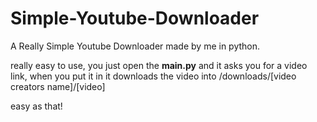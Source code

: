 # Simple-Youtube-Downloader
A Really Simple Youtube Downloader made by me in python.

really easy to use, you just open the **main.py** and it asks you for a video link, when you put it in it downloads the video into /downloads/[video creators name]/[video]

easy as that!
